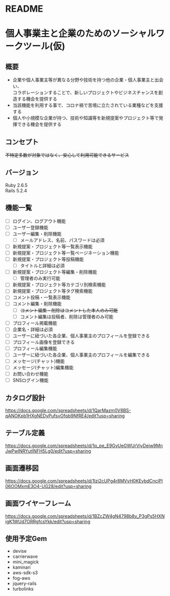 # README

# 個人事業主と企業のためのソーシャルワークツール(仮)

## 概要
- 企業や個人事業主等が異なる分野や技術を持つ他の企業・個人事業主と出会い、<br>
コラボレーションすることで、新しいプロジェクトやビジネスチャンスを創造する機会を提供する
- 当該機能を利用する事で、コロナ禍で苦境に立たされている業種などを支援する	
- 個人や小規模な企業が持つ、技術や知識等を新規提案やプロジェクト等で発揮できる機会を提供する	

## コンセプト
 ~~不特定多数が対象ではなく、安心して利用可能できるサービス~~

## バージョン
Ruby 2.6.5 <br>
Rails 5.2.4

## 機能一覧
- [ ] ログイン、ログアウト機能
- [ ] ユーザー登録機能
- [ ] ユーザー編集・削除機能
  - [ ] メールアドレス、名前、パスワードは必須
- [ ] 新規提案・プロジェクト等一覧表示機能
- [ ] 新規提案・プロジェクト等一覧ページネーション機能
- [ ] 新規提案・プロジェクト等投稿機能
  - [ ] タイトルと詳細は必須
- [ ] 新規提案・プロジェクト等編集・削除機能
  - [ ] 管理者のみ実行可能
- [ ] 新規提案・プロジェクト等カテゴリ別検索機能
- [ ] 新規提案・プロジェクト等タグ検索機能
- [ ] コメント投稿・一覧表示機能
- [ ] コメント編集・削除機能
  - [ ] ~~コメント編集・削除はコメントした本人のみ可能~~
  - [ ] コメント編集は投稿者、削除は管理者のみ可能
- [ ] プロフィール掲載機能
 - [ ] 企業名・詳細は必須
 - [ ] ユーザーに紐づいた各企業、個人事業主のプロフィールを登録できる
 - [ ] プロフィール画像を登録できる
- [ ] プロフィール編集機能
 - [ ] ユーザーに紐づいた各企業、個人事業主のプロフィールを編集できる
- [ ] メッセージ(チャット)機能
- [ ] メッセージ(チャット)編集機能
- [ ] お問い合わせ機能
- [ ] SNSログイン機能

## カタログ設計
https://docs.google.com/spreadsheets/d/1QarMazm0V8BS-qANOKpb1HXgNEDyPufsvOfpb9NfRE4/edit?usp=sharing

## テーブル定義
https://docs.google.com/spreadsheets/d/1q_pe_E9GvUeGWUrViyDejw9MnJwPwINRYutINFH5Lg0/edit?usp=sharing

## 画面遷移図
https://docs.google.com/spreadsheets/d/1lzj2cUPg4r8MVvH0KEybdCnciPl06OOMxmE3O4-UG28/edit?usp=sharing

## 画面ワイヤーフレーム
https://docs.google.com/spreadsheets/d/1BZcZW4gN4798b8y_P3gPs5HXNigK1WUd7ORRgfcsYkk/edit?usp=sharing

## 使用予定Gem
* devise
* carrierwave
* mini_magick
* kaminari
* aws-sdk-s3
* fog-aws
* jquery-rails
* turbolinks

